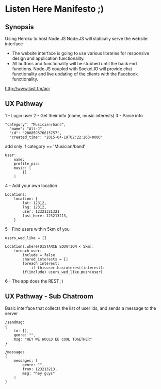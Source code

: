 
Listen Here Manifesto ;)
========================
Synopsis
--------
Using Heroku to host Node.JS
Node.JS will statically serve the website interface
- The website interface is going to use various libraries for responsive design and application functionality.
- All buttons and functionality will be stubbed until the back end functions.
Node.JS coupled with Socket.IO will provide chat functionality and live updating of the clients with the Facebook functionality.

http://www.last.fm/api

UX Pathway
----------
1 - Login user
2 - Get their info (name, music interests)
3 - Parse info

	"category": "Musician/band", 
      "name": "Alt-J", 
      "id": "200859576615757", 
      "created_time": "2015-04-18T02:22:263+0000"

add only if category == 'Musician/band'

	User:
		name: 
		profile_pic: 
		music: [
			{}
		]

4 - Add your own location

	Locations:
		location: {
			lat: 12312,
			lng: 12312,
			user: 12321321321
			last_here: 123213213,
		}

5 - Find users within 5km of you

	users_wed_like = []

	Locations.where(DISTANCE EQUATION < 5km):
		foreach user:
			include = false
			shared_interests = []
			foreach interest:
				if thisuser.hasinterest(interest):
			if(include) users_wed_like.push(user)


6 - The app does the REST ;)


UX Pathway - Sub Chatroom
-------------------------
Basic interface that collects the list of user ids, and sends a message to the server

	/sendmsg:
	{
		to: [],
		genre: "",
		msg: "HEY WE WOULD EB COOL TOGETHER"
	}

	/messages
	{
		messages: [
			genre: "",
			from: 123213213,
			msg: "hey guys"
		]
	}